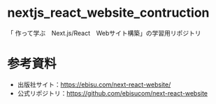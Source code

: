 # nextjs_react_website_contruction
「 作って学ぶ　Next.js/React　Webサイト構築」の学習用リポジトリ

# 参考資料
* 出版社サイト：https://ebisu.com/next-react-website/
* 公式リポジトリ：https://github.com/ebisucom/next-react-website